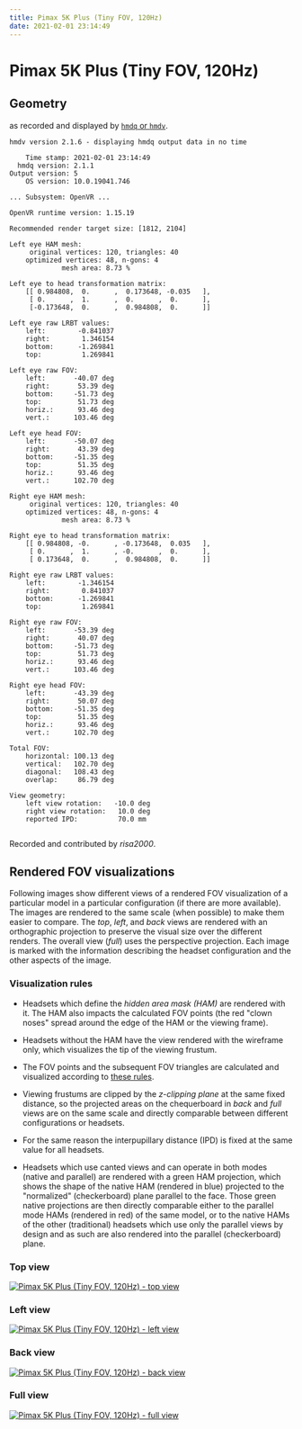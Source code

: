 ```yaml
---
title: Pimax 5K Plus (Tiny FOV, 120Hz)
date: 2021-02-01 23:14:49
---
```

# Pimax 5K Plus (Tiny FOV, 120Hz)

## Geometry

as recorded and displayed by [`hmdq` or `hmdv`](https://github.com/risa2000/hmdq).
```
hmdv version 2.1.6 - displaying hmdq output data in no time

    Time stamp: 2021-02-01 23:14:49
  hmdq version: 2.1.1
Output version: 5
    OS version: 10.0.19041.746

... Subsystem: OpenVR ...

OpenVR runtime version: 1.15.19

Recommended render target size: [1812, 2104]

Left eye HAM mesh:
     original vertices: 120, triangles: 40
    optimized vertices: 48, n-gons: 4
             mesh area: 8.73 %

Left eye to head transformation matrix:
    [[ 0.984808,  0.      ,  0.173648, -0.035   ],
     [ 0.      ,  1.      ,  0.      ,  0.      ],
     [-0.173648,  0.      ,  0.984808,  0.      ]]

Left eye raw LRBT values:
    left:        -0.841037
    right:        1.346154
    bottom:      -1.269841
    top:          1.269841

Left eye raw FOV:
    left:       -40.07 deg
    right:       53.39 deg
    bottom:     -51.73 deg
    top:         51.73 deg
    horiz.:      93.46 deg
    vert.:      103.46 deg

Left eye head FOV:
    left:       -50.07 deg
    right:       43.39 deg
    bottom:     -51.35 deg
    top:         51.35 deg
    horiz.:      93.46 deg
    vert.:      102.70 deg

Right eye HAM mesh:
     original vertices: 120, triangles: 40
    optimized vertices: 48, n-gons: 4
             mesh area: 8.73 %

Right eye to head transformation matrix:
    [[ 0.984808, -0.      , -0.173648,  0.035   ],
     [ 0.      ,  1.      , -0.      ,  0.      ],
     [ 0.173648,  0.      ,  0.984808,  0.      ]]

Right eye raw LRBT values:
    left:        -1.346154
    right:        0.841037
    bottom:      -1.269841
    top:          1.269841

Right eye raw FOV:
    left:       -53.39 deg
    right:       40.07 deg
    bottom:     -51.73 deg
    top:         51.73 deg
    horiz.:      93.46 deg
    vert.:      103.46 deg

Right eye head FOV:
    left:       -43.39 deg
    right:       50.07 deg
    bottom:     -51.35 deg
    top:         51.35 deg
    horiz.:      93.46 deg
    vert.:      102.70 deg

Total FOV:
    horizontal: 100.13 deg
    vertical:   102.70 deg
    diagonal:   108.43 deg
    overlap:     86.79 deg

View geometry:
    left view rotation:   -10.0 deg
    right view rotation:   10.0 deg
    reported IPD:          70.0 mm


```
Recorded and contributed by _risa2000_.

## Rendered FOV visualizations

Following images show different views of a rendered FOV visualization of a
particular model in a particular configuration (if there are more available).
The images are rendered to the same scale (when possible) to make them easier
to compare. The _top_, _left_, and _back_ views are rendered with an
orthographic projection to preserve the visual size over the different renders.
The overall view (_full_) uses the perspective projection. Each image is marked
with the information describing the headset configuration and the other aspects
of the image.

### Visualization rules

* Headsets which define the _hidden area mask (HAM)_ are rendered with it. The
  HAM also impacts the calculated FOV points (the red "clown noses" spread
  around the edge of the HAM or the viewing frame).

* Headsets without the HAM have the view rendered with the wireframe only, which
  visualizes the tip of the viewing frustum.

* The FOV points and the subsequent FOV triangles are calculated and visualized
  according to [these
  rules](https://risa2000.github.io/vrdocs/docs/hmd_fov_calculation).

* Viewing frustums are clipped by the _z-clipping plane_ at the same fixed
  distance, so the projected areas on the chequerboard in _back_ and _full_
  views are on the same scale and directly comparable between different
  configurations or headsets.

* For the same reason the interpupillary distance (IPD) is fixed at the same
  value for all headsets.

* Headsets which use canted views and can operate in both modes (native and
  parallel) are rendered with a green HAM projection, which shows the shape of
  the native HAM (rendered in blue) projected to the "normalized"
  (checkerboard) plane parallel to the face. Those green native projections are
  then directly comparable either to the parallel mode HAMs (rendered in red)
  of the same model, or to the native HAMs of the other (traditional) headsets
  which use only the parallel views by design and as such are also rendered
  into the parallel (checkerboard) plane.

### Top view
[![Pimax 5K Plus (Tiny FOV, 120Hz) - top view](../images/Pimax5KPlus_Tiny_Native_R120_top.dmx.png)](../images/Pimax5KPlus_Tiny_Native_R120_top.dmx.png)

### Left view
[![Pimax 5K Plus (Tiny FOV, 120Hz) - left view](../images/Pimax5KPlus_Tiny_Native_R120_left.dmx.png)](../images/Pimax5KPlus_Tiny_Native_R120_left.dmx.png)

### Back view
[![Pimax 5K Plus (Tiny FOV, 120Hz) - back view](../images/Pimax5KPlus_Tiny_Native_R120_back.dmx.png)](../images/Pimax5KPlus_Tiny_Native_R120_back.dmx.png)

### Full view
[![Pimax 5K Plus (Tiny FOV, 120Hz) - full view](../images/Pimax5KPlus_Tiny_Native_R120_over.dmx.png)](../images/Pimax5KPlus_Tiny_Native_R120_over.dmx.png)

